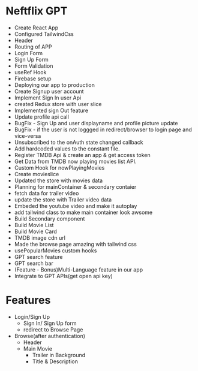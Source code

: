 # Neftflix GPT

- Create React App
- Configured TailwindCss
- Header
- Routing of APP
- Login Form
- Sign Up Form
- Form Validation
- useRef Hook
- Firebase setup
- Deploying our app to production
- Create Signup user account
- Implement Sign In user Api
- created Redux store with user slice
- Implemented sign Out feature
- Update profile api call 
- BugFix - Sign Up and user displayname and profile picture update
- BugFix - if the user is not loggged in redirect/browser to login page and vice-versa
- Unsubscribed to the onAuth state changed callback
- Add hardcoded values to the constant file.
- Register TMDB Api & create an app & get access token
- Get Data from TMDB now playing movies list API.
- Custom Hook for nowPlayingMovies
- Create movieslice
- Updated the store with movies data
- Planning for mainContainer & secondary contaier
- fetch data for trailer video
- update the store with Trailer video data
- Embeded the youtube video and make it autoplay
- add tailwind class to make main container look awsome
- Build Secondary component
- Build Movie List
- Build Movie Card
- TMDB image cdn url
- Made the browse page amazing with tailwind css
- usePopularMovies custom hooks
- GPT search feature
- GPT search bar
- (Feature - Bonus)Multi-Language feature in our app
- Integrate to GPT APIs(get open api key)


# Features

- Login/Sign Up
  - Sign In/ Sign Up form
  - redirect to Browse Page
- Browse(after authentication)
  - Header
  - Main Movie
    - Trailer in Background
    - Title & Description
